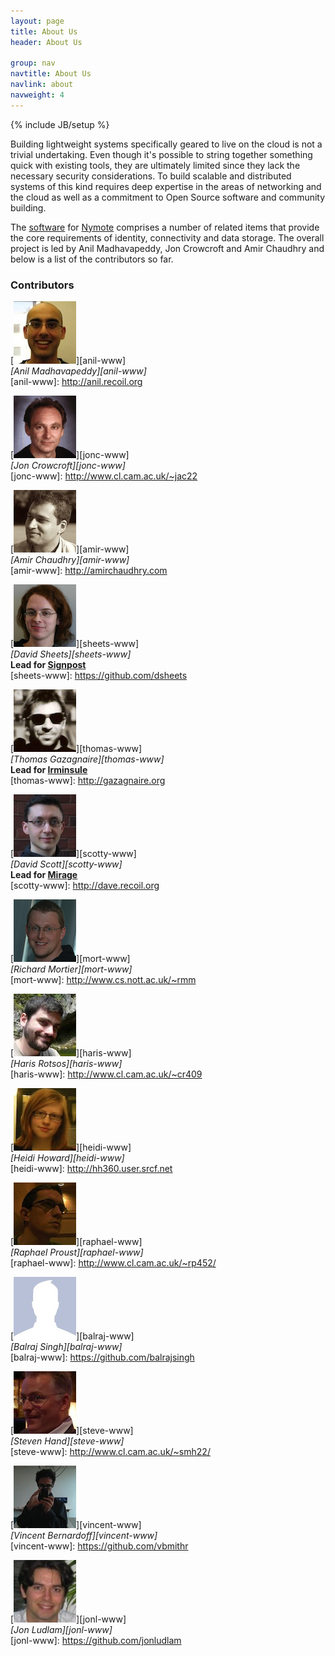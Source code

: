 ```yaml
---
layout: page
title: About Us
header: About Us

group: nav
navtitle: About Us
navlink: about
navweight: 4
---
```

{% include JB/setup %}

Building lightweight systems specifically geared to live on the cloud is not 
a trivial undertaking.  Even though it's possible to string together 
something quick with existing tools, they are ultimately limited since they 
lack the necessary security considerations.  To build scalable and 
distributed systems of this kind requires deep expertise in the areas of 
networking and the cloud as well as a commitment to Open Source software and community building.

The [software](../software) for [Nymote]({{site.production_url}}) comprises 
a number of related items that provide the core requirements of identity, 
connectivity and data storage.  The overall project is led by Anil 
Madhavapeddy, Jon Crowcroft and Amir Chaudhry and below is a list of the 
contributors so far.

<!-- Those are the people who understand what is practicable and how to sensibly construct, test and deploy such products. -->

### Contributors

[![Anil](/images/mugshots/anil.jpg)][anil-www]  
*[Anil Madhavapeddy][anil-www]*  
[anil-www]: http://anil.recoil.org

[![Jon](/images/mugshots/jonc.gif)][jonc-www]  
*[Jon Crowcroft][jonc-www]*  
[jonc-www]: http://www.cl.cam.ac.uk/~jac22

[![Amir](/images/mugshots/amir.jpg)][amir-www]  
*[Amir Chaudhry][amir-www]*  
[amir-www]: http://amirchaudhry.com

[![David](/images/mugshots/sheets.png)][sheets-www]  
*[David Sheets][sheets-www]*  
**Lead for [Signpost](/software/signpost)**  
[sheets-www]: https://github.com/dsheets

[![Thomas](/images/mugshots/tg.png)][thomas-www]  
*[Thomas Gazagnaire][thomas-www]*  
**Lead for [Irminsule](/software/irminsule)**  
[thomas-www]: http://gazagnaire.org

[![David](/images/mugshots/djs.jpg)][scotty-www]  
*[David Scott][scotty-www]*  
**Lead for [Mirage](/software/mirage)**  
[scotty-www]: http://dave.recoil.org

[![mort](/images/mugshots/mort.png)][mort-www]  
*[Richard Mortier][mort-www]*  
[mort-www]: http://www.cs.nott.ac.uk/~rmm

[![haris](/images/mugshots/haris.jpg)][haris-www]  
*[Haris Rotsos][haris-www]*  
[haris-www]: http://www.cl.cam.ac.uk/~cr409

[![heidi](/images/mugshots/heidi.jpg)][heidi-www]  
*[Heidi Howard][heidi-www]*  
[heidi-www]: http://hh360.user.srcf.net

[![Raphael](/images/mugshots/raphael.jpg)][raphael-www]  
*[Raphael Proust][raphael-www]*  
[raphael-www]: http://www.cl.cam.ac.uk/~rp452/

[![Balraj](/images/mugshots/default.jpg)][balraj-www]  
*[Balraj Singh][balraj-www]*  
[balraj-www]: https://github.com/balrajsingh

[![Steve](/images/mugshots/smh.jpg)][steve-www]  
*[Steven Hand][steve-www]*  
[steve-www]: http://www.cl.cam.ac.uk/~smh22/

[![Vincent](/images/mugshots/vb.jpg)][vincent-www]  
*[Vincent Bernardoff][vincent-www]*  
[vincent-www]: https://github.com/vbmithr

[![Vincent](/images/mugshots/jludlam.jpg)][jonl-www]  
*[Jon Ludlam][jonl-www]*  
[jonl-www]: https://github.com/jonludlam


<!--
## Approach

Lorem ipsum dolor sit amet, consectetur adipisicing elit, sed do eiusmod tempor incididunt ut labore et dolore magna aliqua. Ut enim ad minim veniam, quis nostrud exercitation ullamco laboris nisi ut aliquip ex ea commodo consequat. Duis aute irure dolor in reprehenderit in voluptate velit esse cillum dolore eu fugiat nulla pariatur. Excepteur sint occaecat cupidatat non proident, sunt in culpa qui officia deserunt mollit anim id est laborum
-->

<!--- #### credits

- Jekyll-bootstrap
- GitHub Pages
- Bootswatch theme

-->